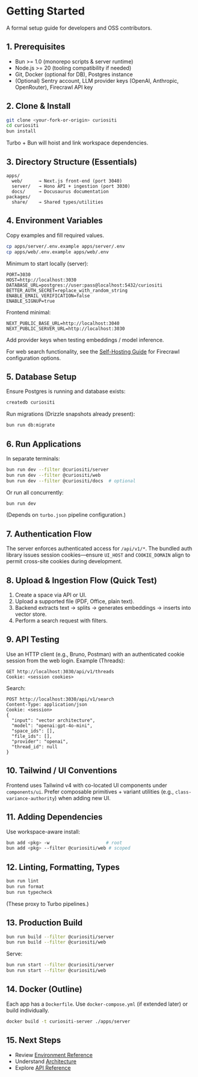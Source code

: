 # Getting Started

A formal setup guide for developers and OSS contributors.

## 1. Prerequisites

- Bun >= 1.0 (monorepo scripts & server runtime)
- Node.js >= 20 (tooling compatibility if needed)
- Git, Docker (optional for DB), Postgres instance
- (Optional) Sentry account, LLM provider keys (OpenAI, Anthropic, OpenRouter), Firecrawl API key

## 2. Clone & Install

```bash
git clone <your-fork-or-origin> curiositi
cd curiositi
bun install
```

Turbo + Bun will hoist and link workspace dependencies.

## 3. Directory Structure (Essentials)

```text
apps/
  web/      → Next.js front-end (port 3040)
  server/   → Hono API + ingestion (port 3030)
  docs/     → Docusaurus documentation
packages/
  share/    → Shared types/utilities
```

## 4. Environment Variables

Copy examples and fill required values.

```bash
cp apps/server/.env.example apps/server/.env
cp apps/web/.env.example apps/web/.env
```

Minimum to start locally (server):

```text
PORT=3030
HOST=http://localhost:3030
DATABASE_URL=postgres://user:pass@localhost:5432/curiositi
BETTER_AUTH_SECRET=replace_with_random_string
ENABLE_EMAIL_VERIFICATION=false
ENABLE_SIGNUP=true
```

Frontend minimal:

```text
NEXT_PUBLIC_BASE_URL=http://localhost:3040
NEXT_PUBLIC_SERVER_URL=http://localhost:3030
```

Add provider keys when testing embeddings / model inference.

For web search functionality, see the [Self-Hosting Guide](self-hosting.md) for Firecrawl configuration options.

## 5. Database Setup

Ensure Postgres is running and database exists:

```bash
createdb curiositi
```

Run migrations (Drizzle snapshots already present):

```bash
bun run db:migrate
```

## 6. Run Applications

In separate terminals:

```bash
bun run dev --filter @curiositi/server
bun run dev --filter @curiositi/web
bun run dev --filter @curiositi/docs  # optional
```

Or run all concurrently:

```bash
bun run dev
```

(Depends on `turbo.json` pipeline configuration.)

## 7. Authentication Flow

The server enforces authenticated access for `/api/v1/*`. The bundled auth library issues session cookies—ensure `UI_HOST` and `COOKIE_DOMAIN` align to permit cross-site cookies during development.

## 8. Upload & Ingestion Flow (Quick Test)

1. Create a space via API or UI.
2. Upload a supported file (PDF, Office, plain text).
3. Backend extracts text → splits → generates embeddings → inserts into vector store.
4. Perform a search request with filters.

## 9. API Testing

Use an HTTP client (e.g., Bruno, Postman) with an authenticated cookie session from the web login.
Example (Threads):

```http
GET http://localhost:3030/api/v1/threads
Cookie: <session cookies>
```

Search:

```http
POST http://localhost:3030/api/v1/search
Content-Type: application/json
Cookie: <session>
{
  "input": "vector architecture",
  "model": "openai:gpt-4o-mini",
  "space_ids": [],
  "file_ids": [],
  "provider": "openai",
  "thread_id": null
}
```

## 10. Tailwind / UI Conventions

Frontend uses Tailwind v4 with co-located UI components under `components/ui`. Prefer composable primitives + variant utilities (e.g., `class-variance-authority`) when adding new UI.

## 11. Adding Dependencies

Use workspace-aware install:

```bash
bun add <pkg> -w                     # root
bun add <pkg> --filter @curiositi/web # scoped
```

## 12. Linting, Formatting, Types

```bash
bun run lint
bun run format
bun run typecheck
```

(These proxy to Turbo pipelines.)

## 13. Production Build

```bash
bun run build --filter @curiositi/server
bun run build --filter @curiositi/web
```

Serve:

```bash
bun run start --filter @curiositi/server
bun run start --filter @curiositi/web
```

## 14. Docker (Outline)

Each app has a `Dockerfile`. Use `docker-compose.yml` (if extended later) or build individually.

```bash
docker build -t curiositi-server ./apps/server
```

## 15. Next Steps

- Review [Environment Reference](env.md)
- Understand [Architecture](architecture.md)
- Explore [API Reference](api/README.md)
